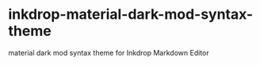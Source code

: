 # inkdrop-material-dark-mod-syntax-theme
material dark mod syntax theme for Inkdrop Markdown Editor

